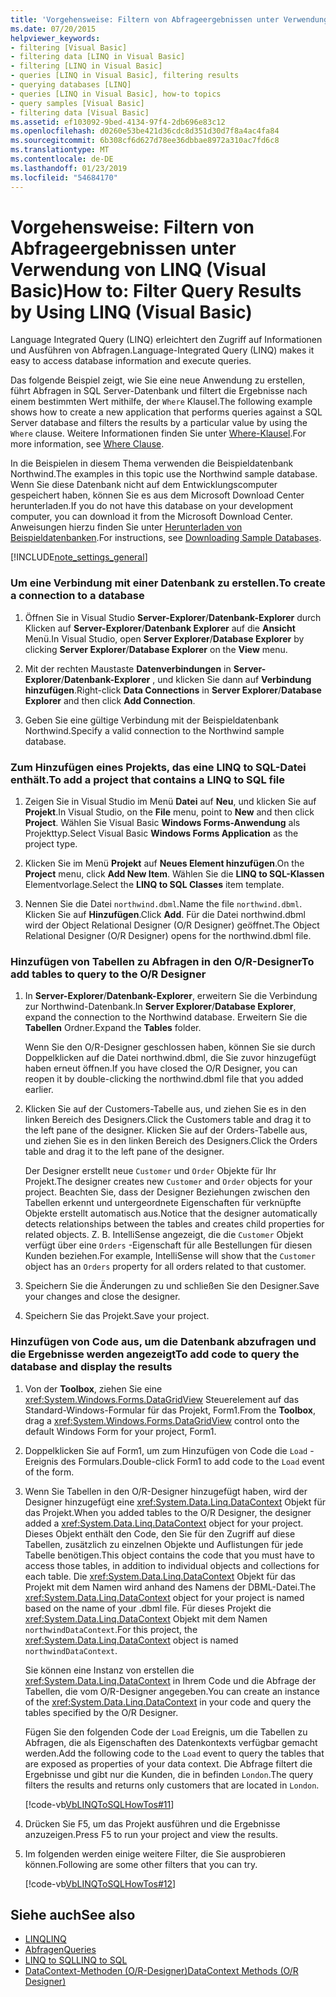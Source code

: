 ```yaml
---
title: 'Vorgehensweise: Filtern von Abfrageergebnissen unter Verwendung von LINQ (Visual Basic)'
ms.date: 07/20/2015
helpviewer_keywords:
- filtering [Visual Basic]
- filtering data [LINQ in Visual Basic]
- filtering [LINQ in Visual Basic]
- queries [LINQ in Visual Basic], filtering results
- querying databases [LINQ]
- queries [LINQ in Visual Basic], how-to topics
- query samples [Visual Basic]
- filtering data [Visual Basic]
ms.assetid: ef103092-9bed-4134-97f4-2db696e83c12
ms.openlocfilehash: d0260e53be421d36cdc8d351d30d7f8a4ac4fa84
ms.sourcegitcommit: 6b308cf6d627d78ee36dbbae8972a310ac7fd6c8
ms.translationtype: MT
ms.contentlocale: de-DE
ms.lasthandoff: 01/23/2019
ms.locfileid: "54684170"
---
```

# <a name="how-to-filter-query-results-by-using-linq-visual-basic"></a><span data-ttu-id="6d02e-102">Vorgehensweise: Filtern von Abfrageergebnissen unter Verwendung von LINQ (Visual Basic)</span><span class="sxs-lookup"><span data-stu-id="6d02e-102">How to: Filter Query Results by Using LINQ (Visual Basic)</span></span>
<span data-ttu-id="6d02e-103">Language Integrated Query (LINQ) erleichtert den Zugriff auf Informationen und Ausführen von Abfragen.</span><span class="sxs-lookup"><span data-stu-id="6d02e-103">Language-Integrated Query (LINQ) makes it easy to access database information and execute queries.</span></span>  
  
 <span data-ttu-id="6d02e-104">Das folgende Beispiel zeigt, wie Sie eine neue Anwendung zu erstellen, führt Abfragen in SQL Server-Datenbank und filtert die Ergebnisse nach einem bestimmten Wert mithilfe, der `Where` Klausel.</span><span class="sxs-lookup"><span data-stu-id="6d02e-104">The following example shows how to create a new application that performs queries against a SQL Server database and filters the results by a particular value by using the `Where` clause.</span></span> <span data-ttu-id="6d02e-105">Weitere Informationen finden Sie unter [Where-Klausel](../../../../visual-basic/language-reference/queries/where-clause.md).</span><span class="sxs-lookup"><span data-stu-id="6d02e-105">For more information, see [Where Clause](../../../../visual-basic/language-reference/queries/where-clause.md).</span></span>  
  
 <span data-ttu-id="6d02e-106">In die Beispielen in diesem Thema verwenden die Beispieldatenbank Northwind.</span><span class="sxs-lookup"><span data-stu-id="6d02e-106">The examples in this topic use the Northwind sample database.</span></span> <span data-ttu-id="6d02e-107">Wenn Sie diese Datenbank nicht auf dem Entwicklungscomputer gespeichert haben, können Sie es aus dem Microsoft Download Center herunterladen.</span><span class="sxs-lookup"><span data-stu-id="6d02e-107">If you do not have this database on your development computer, you can download it from the Microsoft Download Center.</span></span> <span data-ttu-id="6d02e-108">Anweisungen hierzu finden Sie unter [Herunterladen von Beispieldatenbanken](../../../../framework/data/adonet/sql/linq/downloading-sample-databases.md).</span><span class="sxs-lookup"><span data-stu-id="6d02e-108">For instructions, see [Downloading Sample Databases](../../../../framework/data/adonet/sql/linq/downloading-sample-databases.md).</span></span>  
  
[!INCLUDE[note_settings_general](~/includes/note-settings-general-md.md)]  
  
### <a name="to-create-a-connection-to-a-database"></a><span data-ttu-id="6d02e-109">Um eine Verbindung mit einer Datenbank zu erstellen.</span><span class="sxs-lookup"><span data-stu-id="6d02e-109">To create a connection to a database</span></span>  
  
1.  <span data-ttu-id="6d02e-110">Öffnen Sie in Visual Studio **Server-Explorer**/**Datenbank-Explorer** durch Klicken auf **Server-Explorer**/**Datenbank Explorer** auf die **Ansicht** Menü.</span><span class="sxs-lookup"><span data-stu-id="6d02e-110">In Visual Studio, open **Server Explorer**/**Database Explorer** by clicking **Server Explorer**/**Database Explorer** on the **View** menu.</span></span>  
  
2.  <span data-ttu-id="6d02e-111">Mit der rechten Maustaste **Datenverbindungen** in **Server-Explorer**/**Datenbank-Explorer** , und klicken Sie dann auf **Verbindung hinzufügen**.</span><span class="sxs-lookup"><span data-stu-id="6d02e-111">Right-click **Data Connections** in **Server Explorer**/**Database Explorer** and then click **Add Connection**.</span></span>  
  
3.  <span data-ttu-id="6d02e-112">Geben Sie eine gültige Verbindung mit der Beispieldatenbank Northwind.</span><span class="sxs-lookup"><span data-stu-id="6d02e-112">Specify a valid connection to the Northwind sample database.</span></span>  
  
### <a name="to-add-a-project-that-contains-a-linq-to-sql-file"></a><span data-ttu-id="6d02e-113">Zum Hinzufügen eines Projekts, das eine LINQ to SQL-Datei enthält.</span><span class="sxs-lookup"><span data-stu-id="6d02e-113">To add a project that contains a LINQ to SQL file</span></span>  
  
1.  <span data-ttu-id="6d02e-114">Zeigen Sie in Visual Studio im Menü **Datei** auf **Neu**, und klicken Sie auf **Projekt**.</span><span class="sxs-lookup"><span data-stu-id="6d02e-114">In Visual Studio, on the **File** menu, point to **New** and then click **Project**.</span></span> <span data-ttu-id="6d02e-115">Wählen Sie Visual Basic **Windows Forms-Anwendung** als Projekttyp.</span><span class="sxs-lookup"><span data-stu-id="6d02e-115">Select Visual Basic **Windows Forms Application** as the project type.</span></span>  
  
2.  <span data-ttu-id="6d02e-116">Klicken Sie im Menü **Projekt** auf **Neues Element hinzufügen**.</span><span class="sxs-lookup"><span data-stu-id="6d02e-116">On the **Project** menu, click **Add New Item**.</span></span> <span data-ttu-id="6d02e-117">Wählen Sie die **LINQ to SQL-Klassen** Elementvorlage.</span><span class="sxs-lookup"><span data-stu-id="6d02e-117">Select the **LINQ to SQL Classes** item template.</span></span>  
  
3.  <span data-ttu-id="6d02e-118">Nennen Sie die Datei `northwind.dbml`.</span><span class="sxs-lookup"><span data-stu-id="6d02e-118">Name the file `northwind.dbml`.</span></span> <span data-ttu-id="6d02e-119">Klicken Sie auf **Hinzufügen**.</span><span class="sxs-lookup"><span data-stu-id="6d02e-119">Click **Add**.</span></span> <span data-ttu-id="6d02e-120">Für die Datei northwind.dbml wird der Object Relational Designer (O/R Designer) geöffnet.</span><span class="sxs-lookup"><span data-stu-id="6d02e-120">The Object Relational Designer (O/R Designer) opens for the northwind.dbml file.</span></span>  
  
### <a name="to-add-tables-to-query-to-the-or-designer"></a><span data-ttu-id="6d02e-121">Hinzufügen von Tabellen zu Abfragen in den O/R-Designer</span><span class="sxs-lookup"><span data-stu-id="6d02e-121">To add tables to query to the O/R Designer</span></span>  
  
1.  <span data-ttu-id="6d02e-122">In **Server-Explorer**/**Datenbank-Explorer**, erweitern Sie die Verbindung zur Northwind-Datenbank.</span><span class="sxs-lookup"><span data-stu-id="6d02e-122">In **Server Explorer**/**Database Explorer**, expand the connection to the Northwind database.</span></span> <span data-ttu-id="6d02e-123">Erweitern Sie die **Tabellen** Ordner.</span><span class="sxs-lookup"><span data-stu-id="6d02e-123">Expand the **Tables** folder.</span></span>  
  
     <span data-ttu-id="6d02e-124">Wenn Sie den O/R-Designer geschlossen haben, können Sie sie durch Doppelklicken auf die Datei northwind.dbml, die Sie zuvor hinzugefügt haben erneut öffnen.</span><span class="sxs-lookup"><span data-stu-id="6d02e-124">If you have closed the O/R Designer, you can reopen it by double-clicking the northwind.dbml file that you added earlier.</span></span>  
  
2.  <span data-ttu-id="6d02e-125">Klicken Sie auf der Customers-Tabelle aus, und ziehen Sie es in den linken Bereich des Designers.</span><span class="sxs-lookup"><span data-stu-id="6d02e-125">Click the Customers table and drag it to the left pane of the designer.</span></span> <span data-ttu-id="6d02e-126">Klicken Sie auf der Orders-Tabelle aus, und ziehen Sie es in den linken Bereich des Designers.</span><span class="sxs-lookup"><span data-stu-id="6d02e-126">Click the Orders table and drag it to the left pane of the designer.</span></span>  
  
     <span data-ttu-id="6d02e-127">Der Designer erstellt neue `Customer` und `Order` Objekte für Ihr Projekt.</span><span class="sxs-lookup"><span data-stu-id="6d02e-127">The designer creates new `Customer` and `Order` objects for your project.</span></span> <span data-ttu-id="6d02e-128">Beachten Sie, dass der Designer Beziehungen zwischen den Tabellen erkennt und untergeordnete Eigenschaften für verknüpfte Objekte erstellt automatisch aus.</span><span class="sxs-lookup"><span data-stu-id="6d02e-128">Notice that the designer automatically detects relationships between the tables and creates child properties for related objects.</span></span> <span data-ttu-id="6d02e-129">Z. B. IntelliSense angezeigt, die die `Customer` Objekt verfügt über eine `Orders` -Eigenschaft für alle Bestellungen für diesen Kunden beziehen.</span><span class="sxs-lookup"><span data-stu-id="6d02e-129">For example, IntelliSense will show that the `Customer` object has an `Orders` property for all orders related to that customer.</span></span>  
  
3.  <span data-ttu-id="6d02e-130">Speichern Sie die Änderungen zu und schließen Sie den Designer.</span><span class="sxs-lookup"><span data-stu-id="6d02e-130">Save your changes and close the designer.</span></span>  
  
4.  <span data-ttu-id="6d02e-131">Speichern Sie das Projekt.</span><span class="sxs-lookup"><span data-stu-id="6d02e-131">Save your project.</span></span>  
  
### <a name="to-add-code-to-query-the-database-and-display-the-results"></a><span data-ttu-id="6d02e-132">Hinzufügen von Code aus, um die Datenbank abzufragen und die Ergebnisse werden angezeigt</span><span class="sxs-lookup"><span data-stu-id="6d02e-132">To add code to query the database and display the results</span></span>  
  
1.  <span data-ttu-id="6d02e-133">Von der **Toolbox**, ziehen Sie eine <xref:System.Windows.Forms.DataGridView> Steuerelement auf das Standard-Windows-Formular für das Projekt, Form1.</span><span class="sxs-lookup"><span data-stu-id="6d02e-133">From the **Toolbox**, drag a <xref:System.Windows.Forms.DataGridView> control onto the default Windows Form for your project, Form1.</span></span>  
  
2.  <span data-ttu-id="6d02e-134">Doppelklicken Sie auf Form1, um zum Hinzufügen von Code die `Load` -Ereignis des Formulars.</span><span class="sxs-lookup"><span data-stu-id="6d02e-134">Double-click Form1 to add code to the `Load` event of the form.</span></span>  
  
3.  <span data-ttu-id="6d02e-135">Wenn Sie Tabellen in den O/R-Designer hinzugefügt haben, wird der Designer hinzugefügt eine <xref:System.Data.Linq.DataContext> Objekt für das Projekt.</span><span class="sxs-lookup"><span data-stu-id="6d02e-135">When you added tables to the O/R Designer, the designer added a <xref:System.Data.Linq.DataContext> object for your project.</span></span> <span data-ttu-id="6d02e-136">Dieses Objekt enthält den Code, den Sie für den Zugriff auf diese Tabellen, zusätzlich zu einzelnen Objekte und Auflistungen für jede Tabelle benötigen.</span><span class="sxs-lookup"><span data-stu-id="6d02e-136">This object contains the code that you must have to access those tables, in addition to individual objects and collections for each table.</span></span> <span data-ttu-id="6d02e-137">Die <xref:System.Data.Linq.DataContext> Objekt für das Projekt mit dem Namen wird anhand des Namens der DBML-Datei.</span><span class="sxs-lookup"><span data-stu-id="6d02e-137">The <xref:System.Data.Linq.DataContext> object for your project is named based on the name of your .dbml file.</span></span> <span data-ttu-id="6d02e-138">Für dieses Projekt die <xref:System.Data.Linq.DataContext> Objekt mit dem Namen `northwindDataContext`.</span><span class="sxs-lookup"><span data-stu-id="6d02e-138">For this project, the <xref:System.Data.Linq.DataContext> object is named `northwindDataContext`.</span></span>  
  
     <span data-ttu-id="6d02e-139">Sie können eine Instanz von erstellen die <xref:System.Data.Linq.DataContext> in Ihrem Code und die Abfrage der Tabellen, die vom O/R-Designer angegeben.</span><span class="sxs-lookup"><span data-stu-id="6d02e-139">You can create an instance of the <xref:System.Data.Linq.DataContext> in your code and query the tables specified by the O/R Designer.</span></span>  
  
     <span data-ttu-id="6d02e-140">Fügen Sie den folgenden Code der `Load` Ereignis, um die Tabellen zu Abfragen, die als Eigenschaften des Datenkontexts verfügbar gemacht werden.</span><span class="sxs-lookup"><span data-stu-id="6d02e-140">Add the following code to the `Load` event to query the tables that are exposed as properties of your data context.</span></span> <span data-ttu-id="6d02e-141">Die Abfrage filtert die Ergebnisse und gibt nur die Kunden, die in befinden `London`.</span><span class="sxs-lookup"><span data-stu-id="6d02e-141">The query filters the results and returns only customers that are located in `London`.</span></span>  
  
     [!code-vb[VbLINQToSQLHowTos#11](../../../../visual-basic/programming-guide/language-features/linq/codesnippet/VisualBasic/how-to-filter-query-results-by-using-linq_1.vb)]  
  
4.  <span data-ttu-id="6d02e-142">Drücken Sie F5, um das Projekt ausführen und die Ergebnisse anzuzeigen.</span><span class="sxs-lookup"><span data-stu-id="6d02e-142">Press F5 to run your project and view the results.</span></span>  
  
5.  <span data-ttu-id="6d02e-143">Im folgenden werden einige weitere Filter, die Sie ausprobieren können.</span><span class="sxs-lookup"><span data-stu-id="6d02e-143">Following are some other filters that you can try.</span></span>  
  
     [!code-vb[VbLINQToSQLHowTos#12](../../../../visual-basic/programming-guide/language-features/linq/codesnippet/VisualBasic/how-to-filter-query-results-by-using-linq_2.vb)]  
  
## <a name="see-also"></a><span data-ttu-id="6d02e-144">Siehe auch</span><span class="sxs-lookup"><span data-stu-id="6d02e-144">See also</span></span>
- [<span data-ttu-id="6d02e-145">LINQ</span><span class="sxs-lookup"><span data-stu-id="6d02e-145">LINQ</span></span>](../../../../visual-basic/programming-guide/language-features/linq/index.md)
- [<span data-ttu-id="6d02e-146">Abfragen</span><span class="sxs-lookup"><span data-stu-id="6d02e-146">Queries</span></span>](../../../../visual-basic/language-reference/queries/index.md)
- [<span data-ttu-id="6d02e-147">LINQ to SQL</span><span class="sxs-lookup"><span data-stu-id="6d02e-147">LINQ to SQL</span></span>](../../../../framework/data/adonet/sql/linq/index.md)
- [<span data-ttu-id="6d02e-148">DataContext-Methoden (O/R-Designer)</span><span class="sxs-lookup"><span data-stu-id="6d02e-148">DataContext Methods (O/R Designer)</span></span>](/visualstudio/data-tools/datacontext-methods-o-r-designer)
